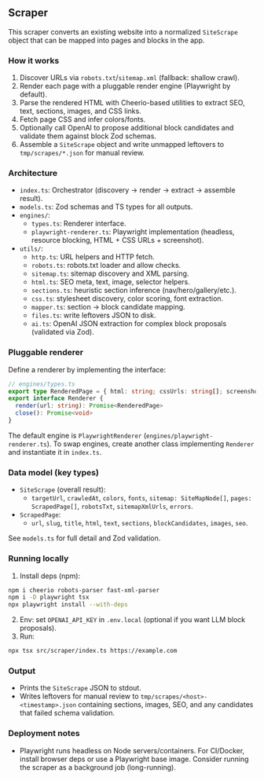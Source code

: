 ## Scraper

This scraper converts an existing website into a normalized `SiteScrape` object that can be mapped into pages and blocks in the app.

### How it works
1. Discover URLs via `robots.txt`/`sitemap.xml` (fallback: shallow crawl).
2. Render each page with a pluggable render engine (Playwright by default).
3. Parse the rendered HTML with Cheerio-based utilities to extract SEO, text, sections, images, and CSS links.
4. Fetch page CSS and infer colors/fonts.
5. Optionally call OpenAI to propose additional block candidates and validate them against block Zod schemas.
6. Assemble a `SiteScrape` object and write unmapped leftovers to `tmp/scrapes/*.json` for manual review.

### Architecture
- `index.ts`: Orchestrator (discovery → render → extract → assemble result).
- `models.ts`: Zod schemas and TS types for all outputs.
- `engines/`:
  - `types.ts`: Renderer interface.
  - `playwright-renderer.ts`: Playwright implementation (headless, resource blocking, HTML + CSS URLs + screenshot).
- `utils/`:
  - `http.ts`: URL helpers and HTTP fetch.
  - `robots.ts`: robots.txt loader and allow checks.
  - `sitemap.ts`: sitemap discovery and XML parsing.
  - `html.ts`: SEO meta, text, image, selector helpers.
  - `sections.ts`: heuristic section inference (nav/hero/gallery/etc.).
  - `css.ts`: stylesheet discovery, color scoring, font extraction.
  - `mapper.ts`: section → block candidate mapping.
  - `files.ts`: write leftovers JSON to disk.
  - `ai.ts`: OpenAI JSON extraction for complex block proposals (validated via Zod).

### Pluggable renderer
Define a renderer by implementing the interface:

```ts
// engines/types.ts
export type RenderedPage = { html: string; cssUrls: string[]; screenshotPng?: string }
export interface Renderer {
  render(url: string): Promise<RenderedPage>
  close(): Promise<void>
}
```

The default engine is `PlaywrightRenderer` (`engines/playwright-renderer.ts`). To swap engines, create another class implementing `Renderer` and instantiate it in `index.ts`.

### Data model (key types)
- `SiteScrape` (overall result):
  - `targetUrl`, `crawledAt`, `colors`, `fonts`, `sitemap: SiteMapNode[]`, `pages: ScrapedPage[]`, `robotsTxt`, `sitemapXmlUrls`, `errors`.
- `ScrapedPage`:
  - `url`, `slug`, `title`, `html`, `text`, `sections`, `blockCandidates`, `images`, `seo`.

See `models.ts` for full detail and Zod validation.

### Running locally
1. Install deps (npm):
```bash
npm i cheerio robots-parser fast-xml-parser
npm i -D playwright tsx
npx playwright install --with-deps
```
2. Env: set `OPENAI_API_KEY` in `.env.local` (optional if you want LLM block proposals).
3. Run:
```bash
npx tsx src/scraper/index.ts https://example.com
```

### Output
- Prints the `SiteScrape` JSON to stdout.
- Writes leftovers for manual review to `tmp/scrapes/<host>-<timestamp>.json` containing sections, images, SEO, and any candidates that failed schema validation.

### Deployment notes
- Playwright runs headless on Node servers/containers. For CI/Docker, install browser deps or use a Playwright base image. Consider running the scraper as a background job (long-running).


